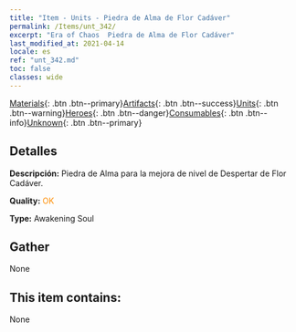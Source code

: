 ```yaml
---
title: "Item - Units - Piedra de Alma de Flor Cadáver"
permalink: /Items/unt_342/
excerpt: "Era of Chaos  Piedra de Alma de Flor Cadáver"
last_modified_at: 2021-04-14
locale: es
ref: "unt_342.md"
toc: false
classes: wide
---
```

 [Materials](/es/Items/){: .btn .btn--primary}[Artifacts](/es/Items/Artifacts/){: .btn .btn--success}[Units](/es/Items/Units/){: .btn .btn--warning}[Heroes](/es/Items/Heroes/){: .btn .btn--danger}[Consumables](/es/Items/Consumables/){: .btn .btn--info}[Unknown](/es/Items/Unknown/){: .btn .btn--primary}

## Detalles
 **Descripción:** Piedra de Alma para la mejora de nivel de Despertar de Flor Cadáver.

 **Quality:** <span style="color: #FF8C00">OK</span>

 **Type:** Awakening Soul

## Gather

  None

## This item contains:

  None

